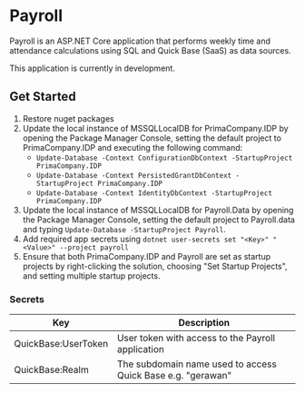 # Payroll

Payroll is an ASP.NET Core application that performs weekly time and attendance calculations using SQL and Quick Base (SaaS) as
data sources.  

This application is currently in development.

## Get Started

1. Restore nuget packages
1. Update the local instance of MSSQLLocalDB for PrimaCompany.IDP by opening the Package Manager Console, setting the default project to PrimaCompany.IDP and executing the following command:
	* `Update-Database -Context ConfigurationDbContext -StartupProject PrimaCompany.IDP`
	* `Update-Database -Context PersistedGrantDbContext -StartupProject PrimaCompany.IDP`
	* `Update-Database -Context IdentityDbContext -StartupProject PrimaCompany.IDP`
1. Update the local instance of MSSQLLocalDB for Payroll.Data by opening the Package Manager Console, setting the default project to Payroll.data and typing `Update-Database -StartupProject Payroll`.
1. Add required app secrets using `dotnet user-secrets set "<Key>" "<Value>" --project payroll`
1. Ensure that both PrimaCompany.IDP and Payroll are set as startup projects by right-clicking the solution, choosing "Set Startup Projects", and setting multiple startup projects.

### Secrets
| Key | Description |
|-----|-------------|
| QuickBase:UserToken | User token with access to the Payroll application |
| QuickBase:Realm | The subdomain name used to access Quick Base e.g. "gerawan" |
